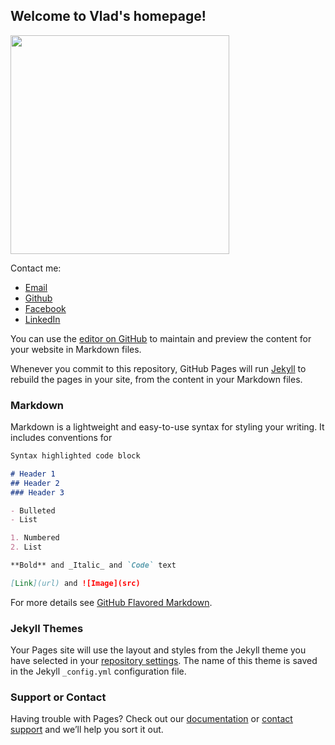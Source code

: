 ## Welcome to Vlad's homepage!

<img src="https://scontent.fsbz3-1.fna.fbcdn.net/v/t31.0-8/14379618_1016567968440795_27747796385237865_o.jpg?_nc_cat=107&_nc_sid=09cbfe&_nc_ohc=9Z2dENwMPxQAX_AIKFt&_nc_ht=scontent.fsbz3-1.fna&oh=a243bb0f058baaa61254a6861f2a38e2&oe=5FB67E6E" width="350">

Contact me:
- [Email](vlad77ivan@gmail.com)
- [Github](https://github.com/vlad77ivan)
- [Facebook](https://www.facebook.com/vladiivan)
- [LinkedIn](https://www.linkedin.com/in/vlad77ivan/)

You can use the [editor on GitHub](https://github.com/vlad77ivan/vlad77ivan.github.io/edit/main/index.md) to maintain and preview the content for your website in Markdown files.

Whenever you commit to this repository, GitHub Pages will run [Jekyll](https://jekyllrb.com/) to rebuild the pages in your site, from the content in your Markdown files.

### Markdown

Markdown is a lightweight and easy-to-use syntax for styling your writing. It includes conventions for

```markdown
Syntax highlighted code block

# Header 1
## Header 2
### Header 3

- Bulleted
- List

1. Numbered
2. List

**Bold** and _Italic_ and `Code` text

[Link](url) and ![Image](src)
```

For more details see [GitHub Flavored Markdown](https://guides.github.com/features/mastering-markdown/).

### Jekyll Themes

Your Pages site will use the layout and styles from the Jekyll theme you have selected in your [repository settings](https://github.com/vlad77ivan/vlad77ivan.github.io/settings). The name of this theme is saved in the Jekyll `_config.yml` configuration file.

### Support or Contact

Having trouble with Pages? Check out our [documentation](https://docs.github.com/categories/github-pages-basics/) or [contact support](https://github.com/contact) and we’ll help you sort it out.
